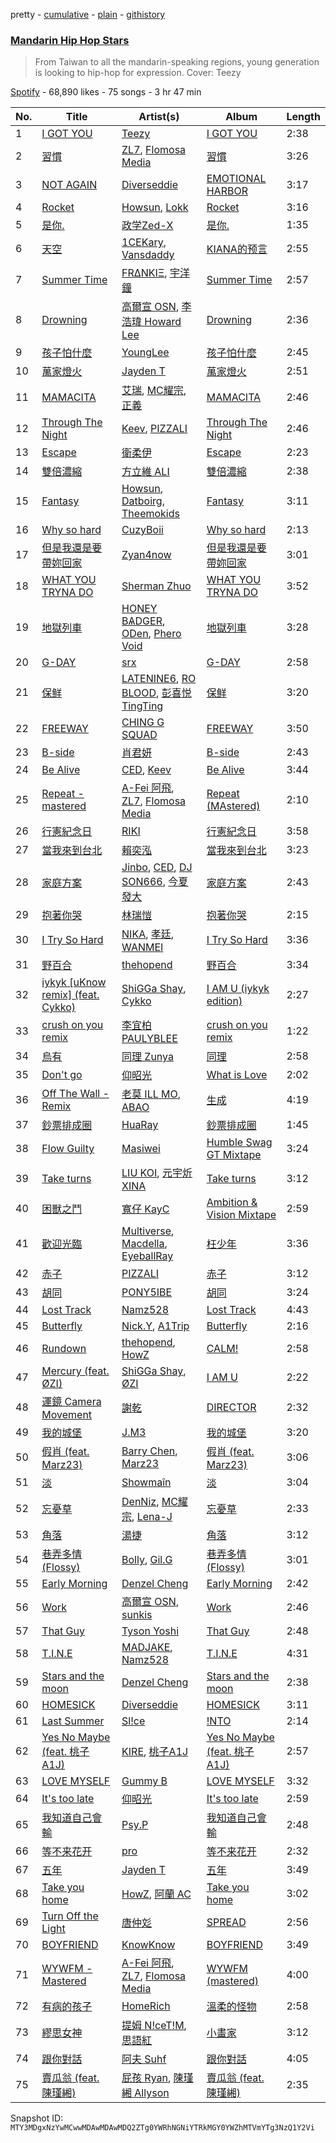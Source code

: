 pretty - [cumulative](/playlists/cumulative/37i9dQZF1DWVNQeZtY2TDM.md) - [plain](/playlists/plain/37i9dQZF1DWVNQeZtY2TDM) - [githistory](https://github.githistory.xyz/mackorone/spotify-playlist-archive/blob/main/playlists/plain/37i9dQZF1DWVNQeZtY2TDM)

### [Mandarin Hip Hop Stars](https://open.spotify.com/playlist/37i9dQZF1DWVNQeZtY2TDM)

> From Taiwan to all the mandarin\-speaking regions, young generation is looking to hip\-hop for expression\. Cover: Teezy

[Spotify](https://open.spotify.com/user/spotify) - 68,890 likes - 75 songs - 3 hr 47 min

| No. | Title | Artist(s) | Album | Length |
|---|---|---|---|---|
| 1 | [I GOT YOU](https://open.spotify.com/track/0ZYmHuq7ReGSzmOq4CRh0L) | [Teezy](https://open.spotify.com/artist/5P4IE6bIqsXDKHf5Z7vmeA) | [I GOT YOU](https://open.spotify.com/album/0IXE3ZZaput5VmZBdFU1HB) | 2:38 |
| 2 | [習慣](https://open.spotify.com/track/4lZ32o2qgyJjkaOxunePOw) | [ZL7](https://open.spotify.com/artist/1RUGX6XkAnOk25OZBjwXjX), [Flomosa Media](https://open.spotify.com/artist/5GMBqjlvRxThEATjgXnqiB) | [習慣](https://open.spotify.com/album/36wPnom8zAaUaq0Es9RVQJ) | 3:26 |
| 3 | [NOT AGAIN](https://open.spotify.com/track/68RnWaD3WSGOqAyI4XarUe) | [Diverseddie](https://open.spotify.com/artist/3aia8Qn8pZXJldrYzQqOOq) | [EMOTIONAL HARBOR](https://open.spotify.com/album/3kQUVRjvJoCKCyB6B0V7ad) | 3:17 |
| 4 | [Rocket](https://open.spotify.com/track/4a84VexzzgSrbUKZQlhThl) | [Howsun](https://open.spotify.com/artist/1DM0LnRUVhKiR4N5GrrA7p), [Lokk](https://open.spotify.com/artist/6aEGtuPEh9zI1szpEybe4P) | [Rocket](https://open.spotify.com/album/3oXxo7GVzJD54DfdRFMeSU) | 3:16 |
| 5 | [是你.](https://open.spotify.com/track/3fiXwwPL7cUvD7BqkHdN0J) | [政学Zed\-X](https://open.spotify.com/artist/7DAjUaK40De066EOFR6fxB) | [是你.](https://open.spotify.com/album/46mCiXY4QlWCV2q34BQlG9) | 1:35 |
| 6 | [天空](https://open.spotify.com/track/49iabktBcTDXW0cXBzty4q) | [1CEKary](https://open.spotify.com/artist/7iBigCucv9mcL34HlQCaq6), [Vansdaddy](https://open.spotify.com/artist/2yeiR78Ih0Unrsp06GxhWx) | [KIANA的预言](https://open.spotify.com/album/1KIh7lk5glgMpbPpbYn8FP) | 2:55 |
| 7 | [Summer Time](https://open.spotify.com/track/11FoRzYaFF7PzdYOoeVDf5) | [FRΔNKIΞ](https://open.spotify.com/artist/1FOLZ9XbMSOUW5J8iZMNKv), [宇洋鐘](https://open.spotify.com/artist/230fc6ivfV9DflZhxUc3Qd) | [Summer Time](https://open.spotify.com/album/0ss8it0WOUQv1c6yMe3sf1) | 2:57 |
| 8 | [Drowning](https://open.spotify.com/track/1XXvo0XLQqEnIb0fjEr0C8) | [高爾宣 OSN](https://open.spotify.com/artist/4TcOznbEZBqev21LzAH4KE), [李浩瑋 Howard Lee](https://open.spotify.com/artist/7EkkWNWPiWFQ0rA9IEmMXs) | [Drowning](https://open.spotify.com/album/6tC3xfxVub5WUYcWlO7PG3) | 2:36 |
| 9 | [孩子怕什麼](https://open.spotify.com/track/39PbgoVe4dwaADw8dZqwzg) | [YoungLee](https://open.spotify.com/artist/37SCZVt9ssGoiuzN972Vud) | [孩子怕什麼](https://open.spotify.com/album/6ph1fVN3X7c2KGB0Cqe7tH) | 2:45 |
| 10 | [萬家燈火](https://open.spotify.com/track/3P78Tea2rsiItM9HnIBL3N) | [Jayden T](https://open.spotify.com/artist/1QJdKypAIxPbGrP2ISGNsP) | [萬家燈火](https://open.spotify.com/album/4HzYJ511FCnJomKNvDufuX) | 2:51 |
| 11 | [MAMACITA](https://open.spotify.com/track/1LQkubAbYM6MxGaCCJlDuw) | [艾瑞](https://open.spotify.com/artist/7pYoJ7Feoy97o7MHFx6qV1), [MC耀宗](https://open.spotify.com/artist/0P5VW67DISdcNKmRs18ldO), [正義](https://open.spotify.com/artist/4yd9WdhAeKb4XfBaebLMMl) | [MAMACITA](https://open.spotify.com/album/37HyRV7oI8ktwJEIZzadij) | 2:46 |
| 12 | [Through The Night](https://open.spotify.com/track/3vnPw6ErvNgjYpwaEACaex) | [Keev](https://open.spotify.com/artist/2KS5HYsDqrlhrMDLcxWoAK), [PIZZALI](https://open.spotify.com/artist/5AIqzRLM5XgtjdCjnbvJx7) | [Through The Night](https://open.spotify.com/album/1C9RdQieUsv3B1L5NUjYjv) | 2:46 |
| 13 | [Escape](https://open.spotify.com/track/0DhuYGxrAnsDHUVqbtZtC2) | [衛柔伊](https://open.spotify.com/artist/3CpCgJsT2spiO6ekxTeuKN) | [Escape](https://open.spotify.com/album/0P65JdnHeYi2eq3XmG8fTc) | 2:23 |
| 14 | [雙倍濃縮](https://open.spotify.com/track/0UCfSeioXWMRPq2tjYDZWm) | [方立維 ALI](https://open.spotify.com/artist/5oiYskVLYnZXoPDYJU3NHc) | [雙倍濃縮](https://open.spotify.com/album/2oxPzoz2xlUJZMHpCDo24u) | 2:38 |
| 15 | [Fantasy](https://open.spotify.com/track/1AlVZGi4E2eXTW6Gx9MgCP) | [Howsun](https://open.spotify.com/artist/1DM0LnRUVhKiR4N5GrrA7p), [Datboirg](https://open.spotify.com/artist/45XiNDpEDyAPZCyZV52qxE), [Theemokids](https://open.spotify.com/artist/53UiofemDVWHC0ZdyaTziK) | [Fantasy](https://open.spotify.com/album/3WdN2dSCQRekQ3e6K9PPtH) | 3:11 |
| 16 | [Why so hard](https://open.spotify.com/track/33vxVNJ4hEGkTLGwJzulZV) | [CuzyBoii](https://open.spotify.com/artist/1trYwqXrzNL5dSXx7xrclq) | [Why so hard](https://open.spotify.com/album/5xJ889nCzswDhcG8yuZxaR) | 2:13 |
| 17 | [但是我還是要帶妳回家](https://open.spotify.com/track/69irv10icaZ76QvqO4ohvF) | [Zyan4now](https://open.spotify.com/artist/2EqZTP8FkUj9W2jVgzbmjK) | [但是我還是要帶妳回家](https://open.spotify.com/album/3xihhjgKum7cfpTkSA9P0t) | 3:01 |
| 18 | [WHAT YOU TRYNA DO](https://open.spotify.com/track/6CikUnzb21HuxwIxFsBiel) | [Sherman Zhuo](https://open.spotify.com/artist/6Ol8MzcK4ARqC8cTJbFxAw) | [WHAT YOU TRYNA DO](https://open.spotify.com/album/7m2w81M1TMq1cCUugRzUob) | 3:52 |
| 19 | [地獄列車](https://open.spotify.com/track/3Q0QnTfzM7n2kcquxEHOUY) | [HONEY BѦDGER](https://open.spotify.com/artist/4DBoWboxnMFCM1ZrblEWOb), [ODen](https://open.spotify.com/artist/3ChyhdoslVl8V08MKbPmoX), [Phero Void](https://open.spotify.com/artist/3NF7WXmGC8BYlqci4OTAi7) | [地獄列車](https://open.spotify.com/album/0Dg59oq4yk7CUcy61umYw2) | 3:28 |
| 20 | [G\-DAY](https://open.spotify.com/track/26ZswMYK6GNDPZSg8WT8Gj) | [srx](https://open.spotify.com/artist/1NaPPojIvTCnhJCz0GQeL8) | [G\-DAY](https://open.spotify.com/album/0FvNeEYLIeGHUz21edOp7E) | 2:58 |
| 21 | [保鲜](https://open.spotify.com/track/3elZEP61ewsEmfvtY1qLGK) | [LATENINE6](https://open.spotify.com/artist/2kGvQTYIEi9cWYfOc8g0Cv), [RO BLOOD](https://open.spotify.com/artist/6JlqwUGELvE8y7QXB9dIBA), [彭喜悦TingTing](https://open.spotify.com/artist/262Mlj1QpAtuKxixcYYiR6) | [保鲜](https://open.spotify.com/album/24Vkd1uv3uGR1lh0zKz5ue) | 3:20 |
| 22 | [FREEWAY](https://open.spotify.com/track/5ZtCWCchRwzEVZljxNhErh) | [CHING G SQUAD](https://open.spotify.com/artist/03bvsls9hsCdD0949sQwPB) | [FREEWAY](https://open.spotify.com/album/6aLMjbqsqC5m7qHxkshUdI) | 3:50 |
| 23 | [B\-side](https://open.spotify.com/track/3tXAR8a1bHLIFK16gKYFjU) | [肖君妍](https://open.spotify.com/artist/2kJHaDNklO6mVeaStKDLbr) | [B\-side](https://open.spotify.com/album/4d7HM6eYCP91QZLhVeqYcV) | 2:43 |
| 24 | [Be Alive](https://open.spotify.com/track/1SI4Jhz2pK8kEBXY6dgzGr) | [CED](https://open.spotify.com/artist/3M1YtHr7K9yHjawwbJ2DgC), [Keev](https://open.spotify.com/artist/2KS5HYsDqrlhrMDLcxWoAK) | [Be Alive](https://open.spotify.com/album/33SL2ccRH87zKgaZK9BDhF) | 3:44 |
| 25 | [Repeat \- mastered](https://open.spotify.com/track/6E185GkBVxUHLCABK37f8W) | [A\-Fei 阿飛](https://open.spotify.com/artist/0QfCMAAAQ7AGLh77MQwyJn), [ZL7](https://open.spotify.com/artist/1RUGX6XkAnOk25OZBjwXjX), [Flomosa Media](https://open.spotify.com/artist/5GMBqjlvRxThEATjgXnqiB) | [Repeat \(MAstered\)](https://open.spotify.com/album/4b9el3kaePVRzERdWqEZcE) | 2:10 |
| 26 | [行憲紀念日](https://open.spotify.com/track/4ZOvfG6ZNXr05QGgOe4N55) | [RIKI](https://open.spotify.com/artist/03sz3uNFikpSX6YtwtXz1z) | [行憲紀念日](https://open.spotify.com/album/0JQVAB9iWGufwRjiZY5Yc0) | 3:58 |
| 27 | [當我來到台北](https://open.spotify.com/track/2cl42AUCxamwYJhwncvreQ) | [賴奕泓](https://open.spotify.com/artist/4n0pWvKeByJ8apOVaU2K39) | [當我來到台北](https://open.spotify.com/album/2pxvbh75uwNW2KgZUL4I6n) | 3:23 |
| 28 | [家庭方案](https://open.spotify.com/track/0ZT5S8Lar8M3lImE0ryeTF) | [Jinbo](https://open.spotify.com/artist/2QlEDg87oaNdcAA1O7dIIC), [CED](https://open.spotify.com/artist/3M1YtHr7K9yHjawwbJ2DgC), [DJ SON666](https://open.spotify.com/artist/5cgN93xzHu4TYOKq0chcP2), [今夏發大](https://open.spotify.com/artist/5EHylzqelrbsAPMOTGf4aL) | [家庭方案](https://open.spotify.com/album/4vK12YC2VrAdF1nZxo3ohr) | 2:43 |
| 29 | [抱著你哭](https://open.spotify.com/track/5NtAPl7qWleVnzdudQLCjf) | [林瑞愷](https://open.spotify.com/artist/69c0u2qjTmaZlTX11YchRj) | [抱著你哭](https://open.spotify.com/album/7l18EKKRg2J7K4dX209buV) | 2:15 |
| 30 | [I Try So Hard](https://open.spotify.com/track/5eWVm5hHiw1XjqI4KjuysB) | [NIKA](https://open.spotify.com/artist/5m5FN5FJjcG7GLc8BzEn5W), [孝廷](https://open.spotify.com/artist/1GmhtQigNu9wTE3J90WWWJ), [WANMEI](https://open.spotify.com/artist/1wzaq8XH8PIzUblSt2yXq5) | [I Try So Hard](https://open.spotify.com/album/4hFWfnXBaKPAGkQTcy2GXw) | 3:36 |
| 31 | [野百合](https://open.spotify.com/track/1byiztwbgvGLUp61H5H2gU) | [thehopend](https://open.spotify.com/artist/32lrEgDlSQ0p6KLJckSvXd) | [野百合](https://open.spotify.com/album/1h1UQlFdvtu9U6eDQibPv8) | 3:34 |
| 32 | [iykyk \[uKnow remix\] \(feat\. Cykko\)](https://open.spotify.com/track/1dIVBjB3l1hZF4Cw9aI1tp) | [ShiGGa Shay](https://open.spotify.com/artist/3vYlOrtxEjNzvUPhacOdoV), [Cykko](https://open.spotify.com/artist/6gQ5lg2r9qzumBycPid5Va) | [I AM U \(iykyk edition\)](https://open.spotify.com/album/2RGuqD1FBSe2xIkymDZlrS) | 2:27 |
| 33 | [crush on you remix](https://open.spotify.com/track/35aMeEljcCaAlF7Z7Dkwzu) | [李宜柏PAULYBLEE](https://open.spotify.com/artist/6rCZx04nawchlA7kTA0c9v) | [crush on you remix](https://open.spotify.com/album/6iEVDXAZ965UVYKauPeR35) | 1:22 |
| 34 | [烏有](https://open.spotify.com/track/1jKJOUckSjJxQYf8Fdhxrf) | [同理 Zunya](https://open.spotify.com/artist/3tsoImRDSW4JEcL2CdIUmo) | [同理](https://open.spotify.com/album/4nT7s21AuoufYR4FcLqvKR) | 2:58 |
| 35 | [Don't go](https://open.spotify.com/track/1yoXfV6BMWcRfg3fOqhZ7x) | [仰昭光](https://open.spotify.com/artist/1R3kmFH4Bl1hbEG9ulEE2d) | [What is Love](https://open.spotify.com/album/7iElRORom3XlsLJTpgc6ug) | 2:02 |
| 36 | [Off The Wall \- Remix](https://open.spotify.com/track/0DsRDAB6JIwWi3dDPeAo08) | [老莫 ILL MO](https://open.spotify.com/artist/4JGm6vTwtCqjf0C3kxXx6y), [ABAO](https://open.spotify.com/artist/1aGVe9rnzjBX8HOgOvF1UV) | [生成](https://open.spotify.com/album/2Fx0ZE76LMrLhhiHRIA7yJ) | 4:19 |
| 37 | [鈔票排成圈](https://open.spotify.com/track/5xMso6TWBZToJgb8PDSlp2) | [HuaRay](https://open.spotify.com/artist/1zijXvu5JIrqSv3Ul1N3OQ) | [鈔票排成圈](https://open.spotify.com/album/5rRcanAC6yEixjAvyJXg2o) | 1:45 |
| 38 | [Flow Guilty](https://open.spotify.com/track/3zemDQh2rewuC7FBsnmFa4) | [Masiwei](https://open.spotify.com/artist/0fyaEHmSmZs2YWMgbruITA) | [Humble Swag GT Mixtape](https://open.spotify.com/album/1PfhJ0gIqA0wMpEScU9mCd) | 3:24 |
| 39 | [Take turns](https://open.spotify.com/track/1OBJ7Odl1OAwftWmpGHdmP) | [LIU KOI](https://open.spotify.com/artist/08oPfsqJWRQaDYTupwwXrE), [元宇炘 XINA](https://open.spotify.com/artist/1gBd8Lykf7k3FfVxmUvMpb) | [Take turns](https://open.spotify.com/album/4XNMyTnxdAW0XTqFxxFwvi) | 3:12 |
| 40 | [困獸之鬥](https://open.spotify.com/track/5Y9kdaZmK3TXhSJ6cIOPTA) | [寬仔 KayC](https://open.spotify.com/artist/0M9DxjE7JknX8mQAa75xQA) | [Ambition & Vision Mixtape](https://open.spotify.com/album/4s8UWwb2yJ2Bq7LolOQuOG) | 2:59 |
| 41 | [歡迎光臨](https://open.spotify.com/track/3z1fDUPBQL43PrcmkQ7IY5) | [Multiverse](https://open.spotify.com/artist/0l2z1SB8aaIp8vNhI9i5YL), [Macdella](https://open.spotify.com/artist/2jGajbF57J3EZGtAjeH3Q0), [EyeballRay](https://open.spotify.com/artist/363CQz6rPzByyhhWS1zUQq) | [枉少年](https://open.spotify.com/album/5oeCirhdu856CeS3S6O0Nv) | 3:36 |
| 42 | [赤子](https://open.spotify.com/track/0smNgxpidOTnMLiaXazVdt) | [PIZZALI](https://open.spotify.com/artist/5AIqzRLM5XgtjdCjnbvJx7) | [赤子](https://open.spotify.com/album/7lkqRg9mM7oGT3oYvIS3od) | 3:12 |
| 43 | [胡同](https://open.spotify.com/track/6IqSDEQ5K031DwsHfZJHZ9) | [PONY5IBE](https://open.spotify.com/artist/79qkAykIzs6z71wxeM3HJw) | [胡同](https://open.spotify.com/album/5Zm60yW5LPJaKgPShYBNFi) | 3:24 |
| 44 | [Lost Track](https://open.spotify.com/track/6XFKyWM17AUH7rqn0dLZXJ) | [Namz528](https://open.spotify.com/artist/4ZAC7xRO5PxFI9NCEeODMI) | [Lost Track](https://open.spotify.com/album/5MZ3Uk6NmMxrWxZHUdCvE1) | 4:43 |
| 45 | [Butterfly](https://open.spotify.com/track/5T1vTRXjYhGFlO58r3LnMN) | [Nick.Y](https://open.spotify.com/artist/3PjAq5QmO9BwEZviqzs36f), [A1Trip](https://open.spotify.com/artist/5F8Zm0E37mD0855TcK3jJq) | [Butterfly](https://open.spotify.com/album/7gyyfGE5e5WhnXlQHFtMdy) | 2:16 |
| 46 | [Rundown](https://open.spotify.com/track/1IyN15D9bfcBzKiZ8PpBwQ) | [thehopend](https://open.spotify.com/artist/32lrEgDlSQ0p6KLJckSvXd), [HowZ](https://open.spotify.com/artist/348ClvzEm6fr680BJOeYcE) | [CALM!](https://open.spotify.com/album/54s2PLiul9niE7mXDjSmAm) | 2:58 |
| 47 | [Mercury \(feat\. ØZI\)](https://open.spotify.com/track/3uxThTbkNafNIFS8nIDlfM) | [ShiGGa Shay](https://open.spotify.com/artist/3vYlOrtxEjNzvUPhacOdoV), [ØZI](https://open.spotify.com/artist/7Icsejk4pdIhkq2KO5A0jD) | [I AM U](https://open.spotify.com/album/52cZAcrw0TQpiQSMlW8Bfq) | 2:22 |
| 48 | [運鏡 Camera Movement](https://open.spotify.com/track/2ZYyfPrCb8uC8hqtsgVysv) | [謝乾](https://open.spotify.com/artist/0k5FX2v4FJxwStm40Vr8cA) | [DIRECTOR](https://open.spotify.com/album/1RSrpjBZMN4qJp1w4SYSmj) | 2:32 |
| 49 | [我的城堡](https://open.spotify.com/track/5dYNl6a3U5x6N8beswH0Md) | [J.M3](https://open.spotify.com/artist/1iuvFwzMREPmNlzoX1h8gx) | [我的城堡](https://open.spotify.com/album/73Vupnm187tTrROhONaSGu) | 3:20 |
| 50 | [假肖 \(feat\. Marz23\)](https://open.spotify.com/track/4CviCHwB0UNry5r8ZPuDJk) | [Barry Chen](https://open.spotify.com/artist/45sDYsh1i1bXB3IRi04MTz), [Marz23](https://open.spotify.com/artist/4XBG26mgvzGqT09eopG4d9) | [假肖 \(feat\. Marz23\)](https://open.spotify.com/album/3RoGELXVstcOsXygDvIkBX) | 3:06 |
| 51 | [淡](https://open.spotify.com/track/5uuuBJQuUYJjZ07GNsbovC) | [Showmaîn](https://open.spotify.com/artist/3Z0hrO5NvALfcVK5hk79CJ) | [淡](https://open.spotify.com/album/61RzVJYq0bLZdilQr6Dyur) | 3:04 |
| 52 | [忘憂草](https://open.spotify.com/track/4WB7nQScuZHJwSpdO82Egr) | [DenNiz](https://open.spotify.com/artist/7noLHWUu2JfwuyO66SyaKS), [MC耀宗](https://open.spotify.com/artist/0P5VW67DISdcNKmRs18ldO), [Lena\-J](https://open.spotify.com/artist/5ORM7O0WPOpCDCA1gMVrRl) | [忘憂草](https://open.spotify.com/album/0DEvblncRyAef8WhljiSV1) | 2:33 |
| 53 | [角落](https://open.spotify.com/track/379i6I2jj1QTGabQrjlMz3) | [湯捷](https://open.spotify.com/artist/6ppk3Nvwb2FrS1EGfzkSAh) | [角落](https://open.spotify.com/album/2YfOy6i9Ai4B2gBNUD4qdS) | 3:12 |
| 54 | [巷弄多情 \(Flossy\)](https://open.spotify.com/track/6OOvWj5yxBjIA8BLryy6Tq) | [Bolly](https://open.spotify.com/artist/5plw5T9XNykcYu3a6ZWCAW), [Gil.G](https://open.spotify.com/artist/5djEKQT5LKhpOwtdB5Zcbq) | [巷弄多情 \(Flossy\)](https://open.spotify.com/album/7jGIO5vP9SBN1c2uSR6W8h) | 3:01 |
| 55 | [Early Morning](https://open.spotify.com/track/0PV0vAPPAYWwbkKpNH1H60) | [Denzel Cheng](https://open.spotify.com/artist/6HdMvBWAXWnxX5LEWlgluN) | [Early Morning](https://open.spotify.com/album/0o4ynHc13GhQrD120cKSl8) | 2:42 |
| 56 | [Work](https://open.spotify.com/track/3N0srZgpRLSY2ziJ1FsJh9) | [高爾宣 OSN](https://open.spotify.com/artist/4TcOznbEZBqev21LzAH4KE), [sunkis](https://open.spotify.com/artist/4EKSBwzbRW2YnMP5JXnXYr) | [Work](https://open.spotify.com/album/3iFMz768dCGwpWGfzECGx9) | 2:46 |
| 57 | [That Guy](https://open.spotify.com/track/6FBCLU5nIwc21sYcPy8ubP) | [Tyson Yoshi](https://open.spotify.com/artist/3dayhmhJfL4I8w1PuL9MqQ) | [That Guy](https://open.spotify.com/album/59fBBYyNek6i29jPxHEkRd) | 2:48 |
| 58 | [T.I.N.E](https://open.spotify.com/track/2JvCfGFW1j4KoXiBQvanAy) | [MADJAKE](https://open.spotify.com/artist/2LcNeXQLThjoeqdcfFUurK), [Namz528](https://open.spotify.com/artist/4ZAC7xRO5PxFI9NCEeODMI) | [T.I.N.E](https://open.spotify.com/album/0KCcI4WWTXeGxcO8aq1BXY) | 4:31 |
| 59 | [Stars and the moon](https://open.spotify.com/track/1nsLmjGBukGTKfPSs1S22Y) | [Denzel Cheng](https://open.spotify.com/artist/6HdMvBWAXWnxX5LEWlgluN) | [Stars and the moon](https://open.spotify.com/album/0Nxgo30SZiskXMCAoNtaMe) | 2:38 |
| 60 | [HOMESICK](https://open.spotify.com/track/14AHfTN3CXFiaLuilTjRIL) | [Diverseddie](https://open.spotify.com/artist/3aia8Qn8pZXJldrYzQqOOq) | [HOMESICK](https://open.spotify.com/album/6luQqRpyitjgUCIUd2jn5B) | 3:11 |
| 61 | [Last Summer](https://open.spotify.com/track/0dlsXsg8Ch0a8yXlwkbE6T) | [Sl!ce](https://open.spotify.com/artist/4bJUbD6HkkVIVKmYYmKyIC) | [!NTO](https://open.spotify.com/album/3W4T7867lQuPCCZnTvdglU) | 2:14 |
| 62 | [Yes No Maybe \(feat\. 桃子A1J\)](https://open.spotify.com/track/5CVLF555R63QYvmDQCKZAG) | [KIRE](https://open.spotify.com/artist/2KZp9cq9DQ9unz17ohWTlL), [桃子A1J](https://open.spotify.com/artist/2imhfeJHce0YEYv9msgqMC) | [Yes No Maybe \(feat\. 桃子A1J\)](https://open.spotify.com/album/6IwxNZDPjOnC0B1JLThqdo) | 2:57 |
| 63 | [LOVE MYSELF](https://open.spotify.com/track/39naxI2F1PoGszYuQ0bUFp) | [Gummy B](https://open.spotify.com/artist/041GibkKYtPdNlIAqxs1gs) | [LOVE MYSELF](https://open.spotify.com/album/2RJJKYBVwspSA1qpMa0c0g) | 3:32 |
| 64 | [It's too late](https://open.spotify.com/track/5YX5DCIzxrj2UPHWXUx4TI) | [仰昭光](https://open.spotify.com/artist/1R3kmFH4Bl1hbEG9ulEE2d) | [It's too late](https://open.spotify.com/album/5ZmNqijX2Fon23RSNBz9BT) | 2:59 |
| 65 | [我知道自己會輸](https://open.spotify.com/track/4t1qPzWDgfh19mUDsMNVZH) | [Psy.P](https://open.spotify.com/artist/2ADDS7CJUaPg2USWT6djqR) | [我知道自己會輸](https://open.spotify.com/album/7tgKAujCGTWr06hu1HA6tK) | 2:48 |
| 66 | [等不来花开](https://open.spotify.com/track/7gjY6M2FUM81zfQYchkxYj) | [pro](https://open.spotify.com/artist/0V5ml5BXpBsP9btn2N80I8) | [等不来花开](https://open.spotify.com/album/1prwuiyQ5BSK1Nn3gFZyiV) | 2:32 |
| 67 | [五年](https://open.spotify.com/track/4qYS0QtqTx6Rwq0VDyPe4l) | [Jayden T](https://open.spotify.com/artist/1QJdKypAIxPbGrP2ISGNsP) | [五年](https://open.spotify.com/album/1NzEGnIRz5xvCyBXlHVtxh) | 3:49 |
| 68 | [Take you home](https://open.spotify.com/track/7b2XfiPF4aVpeidKAhZWAK) | [HowZ](https://open.spotify.com/artist/348ClvzEm6fr680BJOeYcE), [阿蘭 AC](https://open.spotify.com/artist/4rmyrkHJMMD1i00eFs5jem) | [Take you home](https://open.spotify.com/album/59Ajn4X0vvYMSJodkbom1u) | 3:02 |
| 69 | [Turn Off the Light](https://open.spotify.com/track/4zLguzjnEzq3WcH6mJkcWR) | [唐仲彣](https://open.spotify.com/artist/2AXIg0cc8pzzVcNnE3sSI6) | [SPREAD](https://open.spotify.com/album/0Z6AHQ6ZIm8vEhwgoUNRWt) | 2:56 |
| 70 | [BOYFRIEND](https://open.spotify.com/track/3mBTkjcrgngBTwhxnTKtfq) | [KnowKnow](https://open.spotify.com/artist/5RDc1XN9Dj5KcNGPMEhtzN) | [BOYFRIEND](https://open.spotify.com/album/6rAPUsw0dCdMYFjxGj17Lf) | 3:49 |
| 71 | [WYWFM \- Mastered](https://open.spotify.com/track/7bkHErBKfdwywfuES8P2fH) | [A\-Fei 阿飛](https://open.spotify.com/artist/0QfCMAAAQ7AGLh77MQwyJn), [ZL7](https://open.spotify.com/artist/1RUGX6XkAnOk25OZBjwXjX), [Flomosa Media](https://open.spotify.com/artist/5GMBqjlvRxThEATjgXnqiB) | [WYWFM \(mastered\)](https://open.spotify.com/album/0f3fBdqajcSrGs0NIBMrGc) | 4:00 |
| 72 | [有病的孩子](https://open.spotify.com/track/2UzbJ33Xf8VPwGZGQhWUk8) | [HomeRich](https://open.spotify.com/artist/4GtW6FVTo4AlQRzVMgexJF) | [溫柔的怪物](https://open.spotify.com/album/5j8KBkwSdWQRBkAiJDWskT) | 2:58 |
| 73 | [繆思女神](https://open.spotify.com/track/0FamA5U7HRrAPnpMiPzAPR) | [提姆 N!ceT!M](https://open.spotify.com/artist/0HqZVOykVBNOy4o5XfY9iO), [思語紅](https://open.spotify.com/artist/6ZtNdpHy3R8xwV9gP3mW3w) | [小畫家](https://open.spotify.com/album/0g5qhrGM4gkZaK1e0RyezV) | 3:12 |
| 74 | [跟你對話](https://open.spotify.com/track/6au1VUVBbpkzvdbZ9m8gIG) | [阿夫 Suhf](https://open.spotify.com/artist/1lIHC3tPoXBlSYQwSMoIYY) | [跟你對話](https://open.spotify.com/album/5MgUD99Gdq0q3f52vwAlEx) | 4:05 |
| 75 | [賣瓜翁 \(feat\. 陳瑾緗\)](https://open.spotify.com/track/0QAkrSx6eFOmZr0xLIzGaN) | [屁孩 Ryan](https://open.spotify.com/artist/5Uru7pLzT6nfOmJfTyZsAu), [陳瑾緗 Allyson](https://open.spotify.com/artist/5b3M04xxxkQJuHuNEWCuqY) | [賣瓜翁 \(feat\. 陳瑾緗\)](https://open.spotify.com/album/3UtL0ZFQlHutMCAab7efrD) | 2:35 |

Snapshot ID: `MTY3MDgxNzYwMCwwMDAwMDAwMDQ2ZTg0YWRhNGNiYTRkMGY0YWZhMTVmYTg3NzQ1Y2Vi`
